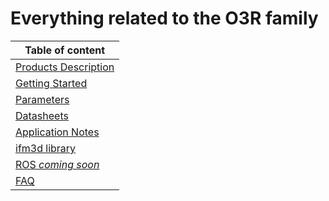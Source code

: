 # Everything related to the O3R family

| Table of content|
|-|
| [Products Description](ProductsDescription/README.md)|
| [Getting Started](GettingStarted/README.md)|
| [Parameters](Parameters/README.md)|
| [Datasheets](Datasheets/README.md)|
| [Application Notes](ApplicationNotes/README.md)|
| [ifm3d library](https://github.com/ifm/ifm3d)|
| [ROS *coming soon*](INSERT-LINK)|
| [FAQ](FAQ/README.md)|